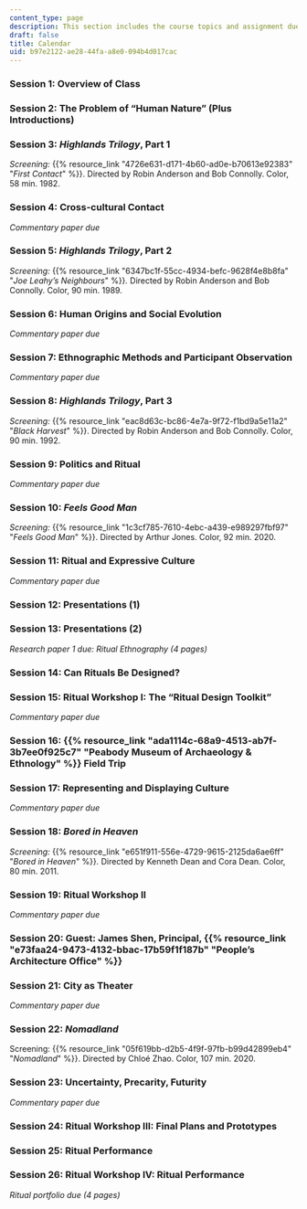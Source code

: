 ```yaml
---
content_type: page
description: This section includes the course topics and assignment due dates.
draft: false
title: Calendar
uid: b97e2122-ae28-44fa-a8e0-094b4d017cac
---
```

### Session 1: Overview of Class

### Session 2: The Problem of “Human Nature” (Plus Introductions)

### Session 3: *Highlands Trilogy*, Part 1

*Screening:* {{% resource_link "4726e631-d171-4b60-ad0e-b70613e92383" "*First Contact*" %}}. Directed by Robin Anderson and Bob Connolly. Color, 58 min. 1982.

### Session 4: Cross-cultural Contact

*Commentary paper due*

### Session 5: *Highlands Trilogy*, Part 2

*Screening:* {{% resource_link "6347bc1f-55cc-4934-befc-9628f4e8b8fa" "*Joe Leahy’s Neighbours*" %}}*.* Directed by Robin Anderson and Bob Connolly. Color, 90 min. 1989.

### Session 6: Human Origins and Social Evolution

*Commentary paper due*

### Session 7: Ethnographic Methods and Participant Observation

*Commentary paper due*

### Session 8: *Highlands Trilogy*, Part 3

*Screening:* {{% resource_link "eac8d63c-bc86-4e7a-9f72-f1bd9a5e11a2" "*Black Harvest*" %}}. Directed by Robin Anderson and Bob Connolly. Color, 90 min. 1992.

### Session 9: Politics and Ritual

*Commentary paper due*

### Session 10: *Feels Good Man*

*Screening:* {{% resource_link "1c3cf785-7610-4ebc-a439-e989297fbf97" "*Feels Good Man*" %}}. Directed by Arthur Jones. Color, 92 min. 2020.

### Session 11: Ritual and Expressive Culture

*Commentary paper due*

### Session 12: Presentations (1)

### Session 13: Presentations (2)

*Research paper 1 due: Ritual Ethnography (4 pages)*

### Session 14: Can Rituals Be Designed?

### Session 15: Ritual Workshop I: The “Ritual Design Toolkit”

*Commentary paper due*

### Session 16: {{% resource_link "ada1114c-68a9-4513-ab7f-3b7ee0f925c7" "Peabody Museum of Archaeology & Ethnology" %}} Field Trip

### Session 17: Representing and Displaying Culture

*Commentary paper due*

### Session 18: *Bored in Heaven*

*Screening:* {{% resource_link "e651f911-556e-4729-9615-2125da6ae6ff" "*Bored in Heaven*" %}}*.* Directed by Kenneth Dean and Cora Dean. Color, 80 min. 2011.

### Session 19: Ritual Workshop II

*Commentary paper due*

### Session 20: Guest: James Shen, Principal, {{% resource_link "e73faa24-9473-4132-bbac-17b59f1f187b" "People’s Architecture Office" %}}

### Session 21: City as Theater

*Commentary paper due*

### Session 22: *Nomadland*

Screening: {{% resource_link "05f619bb-d2b5-4f9f-97fb-b99d42899eb4" "*Nomadland*" %}}. Directed by Chloé Zhao. Color, 107 min. 2020.

### Session 23: Uncertainty, Precarity, Futurity

*Commentary paper due*

### Session 24: Ritual Workshop III: Final Plans and Prototypes

### Session 25: Ritual Performance

### Session 26: Ritual Workshop IV: Ritual Performance

*Ritual portfolio due (4 pages)*